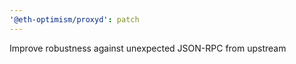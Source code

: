 ```yaml
---
'@eth-optimism/proxyd': patch
---
```


Improve robustness against unexpected JSON-RPC from upstream
